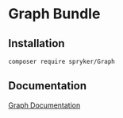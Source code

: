 # Graph Bundle

## Installation

```
composer require spryker/Graph
```

## Documentation

[Graph Documentation](https://spryker.github.io/graph/index.html)




